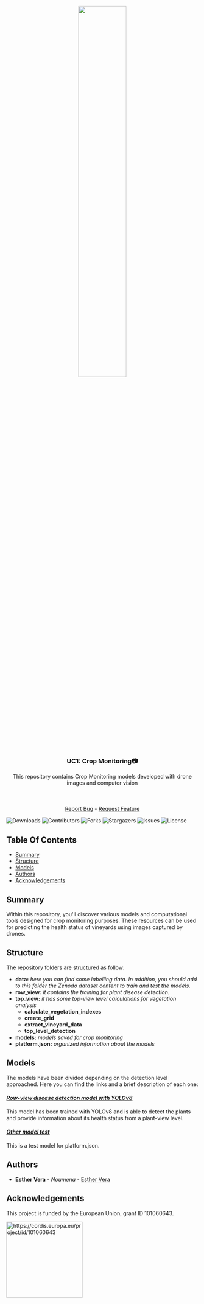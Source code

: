 <div align="center">
  <p>
    <a href="https://icaerus.eu" target="_blank">
      <img width="50%" src="https://icaerus.eu/wp-content/uploads/2022/09/ICAERUS-logo-white.svg"></a>
    <h3 align="center">UC1: Crop Monitoring📷</h3>
    
   <p align="center">
    This repository contains Crop Monitoring models developed with drone images and computer vision 
    <br/>
    <br/>
    <br/>
    <br/>
    <a href="https://github.com/icaerus-eu/icaerus-repo-template/issues">Report Bug</a>
    -
    <a href="https://github.com/icaerus-eu/icaerus-repo-template/issues">Request Feature</a>
  </p>
</p>
</div>

![Downloads](https://img.shields.io/github/downloads/icaerus-eu/icaerus-repo-template/total) ![Contributors](https://img.shields.io/github/contributors/icaerus-eu/icaerus-repo-template?color=dark-green) ![Forks](https://img.shields.io/github/forks/icaerus-eu/icaerus-repo-template?style=social) ![Stargazers](https://img.shields.io/github/stars/icaerus-eu/icaerus-repo-template?style=social) ![Issues](https://img.shields.io/github/issues/icaerus-eu/icaerus-repo-template) ![License](https://img.shields.io/github/license/icaerus-eu/icaerus-repo-template) 

## Table Of Contents

* [Summary](#summary)
* [Structure](#structure)
* [Models](#models)
* [Authors](#authors)
* [Acknowledgements](#acknowledgements)

## Summary
Within this repository, you'll discover various models and computational tools designed for crop monitoring purposes. These resources can be used for predicting the health status of vineyards using images captured by drones.

## Structure
The repository folders are structured as follow: 

- **data:** *here you can find some labelling data. In addition, you should add to this folder the Zenodo dataset content to train and test the models.* 
- **row_view:** *it contains the training for plant disease detection.*
- **top_view:** *it has some top-view level calculations for vegetation analysis*
  - **calculate_vegetation_indexes**
  - **create_grid**
  - **extract_vineyard_data**
  - **top_level_detection**
- **models:** *models saved for crop monitoring*
- **platform.json:** *organized information about the models*

## Models

The models have been divided depending on the detection level approached. Here you can find the links and a brief description of each one:
 

#### _[Row-view disease detection model with YOLOv8](https://github.com/ICAERUS-EU/UC1_Crop_Monitoring/blob/main/models/01_plant_disease_detection_yolov8/)_
This model has been trained with YOLOv8 and is able to detect the plants and provide information about its health status from a plant-view level. 

#### _[Other model test](https://github.com/ICAERUS-EU/UC1_Crop_Monitoring/blob/main/models/02_other_model_test/)_
This is a test model for platform.json. 



## Authors

* **Esther Vera** - *Noumena* - [Esther Vera](https://github.com/EstherNoumena)

## Acknowledgements
This project is funded by the European Union, grant ID 101060643.

<img src="https://rea.ec.europa.eu/sites/default/files/styles/oe_theme_medium_no_crop/public/2021-04/EN-Funded%20by%20the%20EU-POS.jpg" alt="https://cordis.europa.eu/project/id/101060643" width="200"/>
